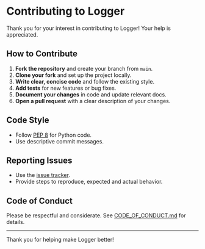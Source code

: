 # Contributing to Logger

Thank you for your interest in contributing to Logger! Your help is appreciated.

## How to Contribute

1. **Fork the repository** and create your branch from `main`.
2. **Clone your fork** and set up the project locally.
3. **Write clear, concise code** and follow the existing style.
4. **Add tests** for new features or bug fixes.
5. **Document your changes** in code and update relevant docs.
6. **Open a pull request** with a clear description of your changes.

## Code Style

- Follow [PEP 8](https://pep8.org/) for Python code.
- Use descriptive commit messages.

## Reporting Issues

- Use the [issue tracker](https://github.com/louisgoodnews/Logger/issues).
- Provide steps to reproduce, expected and actual behavior.

## Code of Conduct

Please be respectful and considerate. See [CODE_OF_CONDUCT.md](./CODE_OF_CONDUCT.md) for details.

---

Thank you for helping make Logger better!